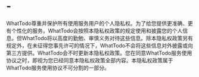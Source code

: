 # -
WhatTodo尊重并保护所有使用服务用户的个人隐私权。为了给您提供更准确、更有个性化的服务，WhatTodo会按照本隐私权政策的规定使用和披露您的个人信息。但WhatTodo将以高度的勤勉、审慎义务对待这些信息。除本隐私权政策另有规定外，在未征得您事先许可的情况下，WhatTodo不会将这些信息对外披露或向第三方提供。WhatTodo会不时更新本隐私权政策。您在同意WhatTodo服务使用协议之时，即视为您已经同意本隐私权政策全部内容。本隐私权政策属于WhatTodo服务使用协议不可分割的一部分。

